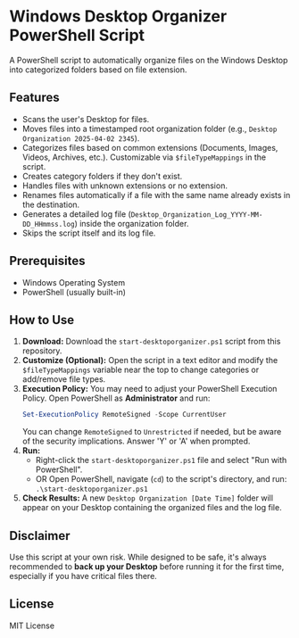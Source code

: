 # Windows Desktop Organizer PowerShell Script

A PowerShell script to automatically organize files on the Windows Desktop into categorized folders based on file extension.

## Features

* Scans the user's Desktop for files.
* Moves files into a timestamped root organization folder (e.g., `Desktop Organization 2025-04-02 2345`).
* Categorizes files based on common extensions (Documents, Images, Videos, Archives, etc.). Customizable via `$fileTypeMappings` in the script.
* Creates category folders if they don't exist.
* Handles files with unknown extensions or no extension.
* Renames files automatically if a file with the same name already exists in the destination.
* Generates a detailed log file (`Desktop_Organization_Log_YYYY-MM-DD_HHmmss.log`) inside the organization folder.
* Skips the script itself and its log file.

## Prerequisites

* Windows Operating System
* PowerShell (usually built-in)

## How to Use

1.  **Download:** Download the `start-desktoporganizer.ps1` script from this repository.
2.  **Customize (Optional):** Open the script in a text editor and modify the `$fileTypeMappings` variable near the top to change categories or add/remove file types.
3.  **Execution Policy:** You may need to adjust your PowerShell Execution Policy. Open PowerShell as **Administrator** and run:
    ```powershell
    Set-ExecutionPolicy RemoteSigned -Scope CurrentUser
    ```
    You can change `RemoteSigned` to `Unrestricted` if needed, but be aware of the security implications. Answer 'Y' or 'A' when prompted.
4.  **Run:**
    * Right-click the `start-desktoporganizer.ps1` file and select "Run with PowerShell".
    * OR Open PowerShell, navigate (`cd`) to the script's directory, and run: `.\start-desktoporganizer.ps1`
5.  **Check Results:** A new `Desktop Organization [Date Time]` folder will appear on your Desktop containing the organized files and the log file.

## Disclaimer

Use this script at your own risk. While designed to be safe, it's always recommended to **back up your Desktop** before running it for the first time, especially if you have critical files there.

## License

MIT License
